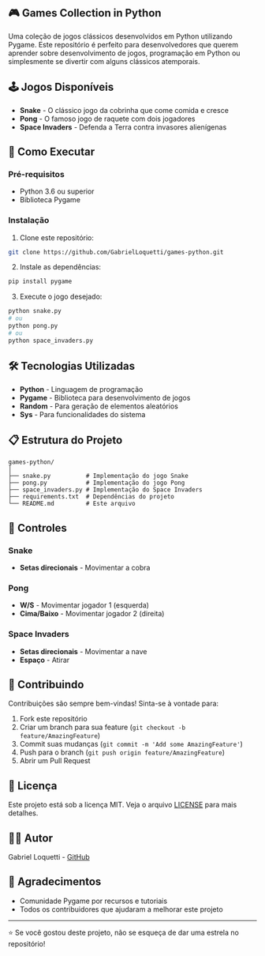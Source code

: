 ## 🎮 Games Collection in Python
Uma coleção de jogos clássicos desenvolvidos em Python utilizando Pygame. Este repositório é perfeito para desenvolvedores que querem aprender sobre desenvolvimento de jogos, programação em Python ou simplesmente se divertir com alguns clássicos atemporais.

## 🕹️ Jogos Disponíveis

- **Snake** - O clássico jogo da cobrinha que come comida e cresce
- **Pong** - O famoso jogo de raquete com dois jogadores
- **Space Invaders** - Defenda a Terra contra invasores alienígenas

## 🚀 Como Executar

### Pré-requisitos
- Python 3.6 ou superior
- Biblioteca Pygame

### Instalação
1. Clone este repositório:
```bash
git clone https://github.com/GabrielLoquetti/games-python.git
```

2. Instale as dependências:
```bash
pip install pygame
```

3. Execute o jogo desejado:
```bash
python snake.py
# ou
python pong.py
# ou
python space_invaders.py
```

## 🛠️ Tecnologias Utilizadas

- **Python** - Linguagem de programação
- **Pygame** - Biblioteca para desenvolvimento de jogos
- **Random** - Para geração de elementos aleatórios
- **Sys** - Para funcionalidades do sistema

## 📋 Estrutura do Projeto

```
games-python/
│
├── snake.py          # Implementação do jogo Snake
├── pong.py           # Implementação do jogo Pong
├── space_invaders.py # Implementação do Space Invaders
├── requirements.txt  # Dependências do projeto
└── README.md         # Este arquivo
```

## 🎯 Controles

### Snake
- **Setas direcionais** - Movimentar a cobra

### Pong
- **W/S** - Movimentar jogador 1 (esquerda)
- **Cima/Baixo** - Movimentar jogador 2 (direita)

### Space Invaders
- **Setas direcionais** - Movimentar a nave
- **Espaço** - Atirar

## 🤝 Contribuindo

Contribuições são sempre bem-vindas! Sinta-se à vontade para:

1. Fork este repositório
2. Criar um branch para sua feature (`git checkout -b feature/AmazingFeature`)
3. Commit suas mudanças (`git commit -m 'Add some AmazingFeature'`)
4. Push para o branch (`git push origin feature/AmazingFeature`)
5. Abrir um Pull Request

## 📜 Licença

Este projeto está sob a licença MIT. Veja o arquivo [LICENSE](LICENSE) para mais detalhes.

## 👨‍💻 Autor

Gabriel Loquetti - [GitHub](https://github.com/GabrielLoquetti)

## 🙏 Agradecimentos

- Comunidade Pygame por recursos e tutoriais
- Todos os contribuidores que ajudaram a melhorar este projeto

---

⭐️ Se você gostou deste projeto, não se esqueça de dar uma estrela no repositório!

